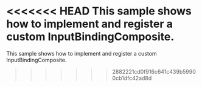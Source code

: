 <<<<<<< HEAD
This sample shows how to implement and register a custom InputBindingComposite.
=======
This sample shows how to implement and register a custom InputBindingComposite.
>>>>>>> 2882221cd0f916c641c439b59900cb1dfc42ad8d
